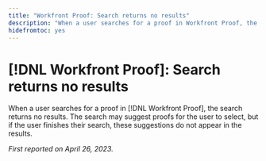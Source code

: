 ```yaml
---
title: "Workfront Proof: Search returns no results"
description: "When a user searches for a proof in Workfront Proof, the search retuens no results. The search may suggest proofs for the user to select, but if the user finishes their search, these suggestions do not appear in the results."
hidefromtoc: yes
---
```


# [!DNL Workfront Proof]: Search returns no results

When a user searches for a proof in [!DNL Workfront Proof], the search returns no results. The search may suggest proofs for the user to select, but if the user finishes their search, these suggestions do not appear in the results.

_First reported on April 26, 2023._

